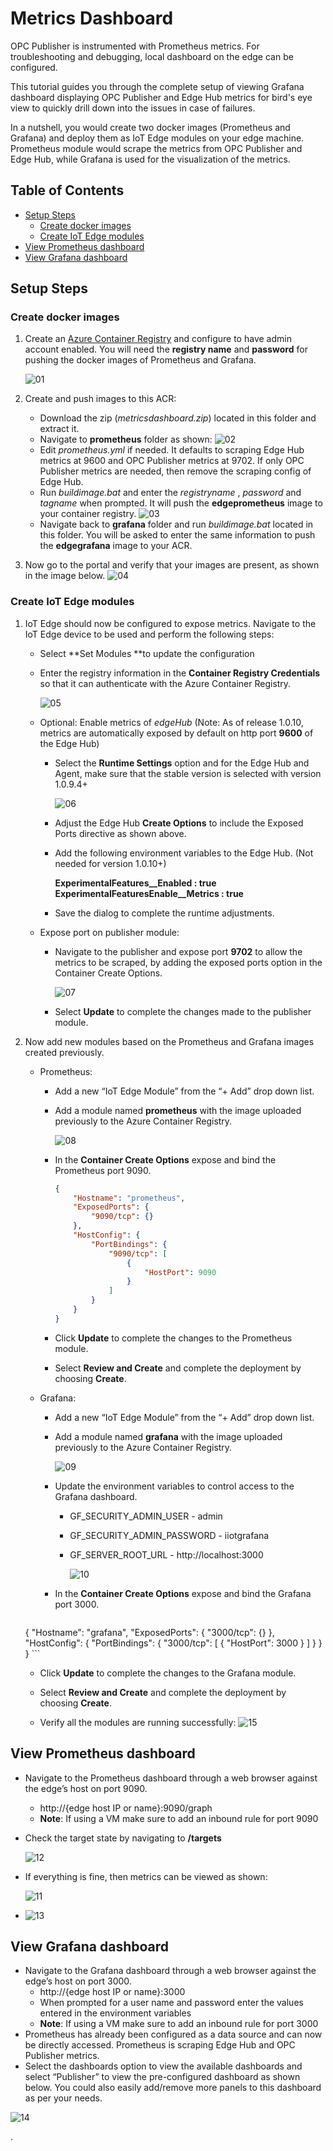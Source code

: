 # Metrics Dashboard

OPC Publisher is instrumented with Prometheus metrics. For troubleshooting and debugging, local dashboard on the edge can be configured.

This tutorial guides you through the complete setup of viewing Grafana dashboard displaying OPC Publisher and Edge Hub metrics for bird's eye view to quickly drill down into the issues in case of failures. 

In a nutshell, you would create two docker images (Prometheus and Grafana) and deploy them as IoT Edge modules on your edge machine. Prometheus module would scrape the metrics from OPC Publisher and Edge Hub, while Grafana is used for the visualization of the metrics.



## Table of Contents

- [Setup Steps](#setup-steps)
  - [Create docker images](#create-docker-images)
  - [Create IoT Edge modules](#create-iot-edge-modules)
- [View Prometheus dashboard](#view-prometheus-dashboard)
- [View Grafana dashboard](#view-grafana-dashboard)



## Setup Steps



### Create docker images



1. Create an [Azure Container Registry](https://docs.microsoft.com/en-us/azure/container-registry/container-registry-get-started-portal) and configure to have admin account enabled. You will need the **registry name** and **password** for pushing the docker images of Prometheus and Grafana.

    ![01](./media/01.JPG)

2. Create and push images to this ACR:

    - Download the zip (*metricsdashboard.zip*) located in this folder and extract it.
    - Navigate to **prometheus** folder as shown:
      ![02](./media/02.JPG)
    - Edit *prometheus.yml* if needed. It defaults to scraping Edge Hub metrics at 9600 and OPC Publisher metrics at 9702. If only OPC Publisher metrics are needed, then remove the scraping config of Edge Hub.
    - Run *buildimage.bat* and enter the _registryname_ , _password_ and _tagname_ when prompted. It will push the **edgeprometheus** image to your container registry.
      ![03](./media/03.JPG)
    - Navigate back to **grafana** folder and run *buildimage.bat* located in this folder. You will be asked to enter the same information to push the **edgegrafana** image to your ACR.

3. Now go to the portal and verify that your images are present, as shown in the image below. 
   ![04](./media/04.JPG)



### Create IoT Edge modules



1. IoT Edge should now be configured to expose metrics. Navigate to the IoT Edge device to be used and perform the following steps:

    - Select **Set Modules **to update the configuration

    - Enter the registry information in the **Container Registry Credentials** so that it can authenticate with the Azure Container Registry.

      ![05](./media/05.JPG)

    - Optional: Enable metrics of *edgeHub* (Note: As of release 1.0.10, metrics are automatically exposed by default on http port **9600** of the Edge Hub)

      - Select the **Runtime Settings** option and for the Edge Hub and Agent, make sure that the
        stable version is selected with version 1.0.9.4+

        ![06](./media/06.JPG)

      - Adjust the Edge Hub **Create Options** to include the Exposed Ports directive as shown above.

      - Add the following environment variables to the Edge Hub. (Not needed for version 1.0.10+)

        **ExperimentalFeatures__Enabled               : true**
        **ExperimentalFeaturesEnable__Metrics   : true**

      - Save the dialog to complete the runtime adjustments.

    - Expose port on publisher module:

      - Navigate to the publisher and expose port **9702** to allow the metrics to be scraped, by adding the exposed ports option in the Container Create Options.

        ![07](./media/07.JPG)

      - Select **Update** to complete the changes made to the publisher module.

2. Now add new modules based on the Prometheus and Grafana images created previously.

    - Prometheus: 

      - Add a new “IoT Edge Module” from the “+ Add” drop down list.

      - Add a module named **prometheus** with the image uploaded previously to the Azure Container Registry.

        ![08](./media/08.JPG)

      - In the **Container Create Options** expose and bind the Prometheus port 9090.

        ```json
        {
            "Hostname": "prometheus",
            "ExposedPorts": {
                "9090/tcp": {}
            },
            "HostConfig": {
                "PortBindings": {
                    "9090/tcp": [
                        {
                            "HostPort": 9090
                        }
                    ]
                }
            }
        }
        ```

        

      - Click **Update** to complete the changes to the Prometheus module.

      - Select **Review and Create** and complete the deployment by choosing **Create**.

    - Grafana:

      - Add a new “IoT Edge Module” from the “+ Add” drop down list.

      - Add a module named **grafana** with the image uploaded previously to the Azure Container Registry.

        ![09](./media/09.JPG)

      - Update the environment variables to control access to the Grafana dashboard.

        - GF_SECURITY_ADMIN_USER - admin

        - GF_SECURITY_ADMIN_PASSWORD - iiotgrafana

        - GF_SERVER_ROOT_URL  - http://localhost:3000

          ![10](./media/10.JPG)

      - In the **Container Create Options** expose and bind the Grafana port 3000.

        ```json
    {
            "Hostname": "grafana",
            "ExposedPorts": {
                "3000/tcp": {}
            },
            "HostConfig": {
                "PortBindings": {
                    "3000/tcp": [
                        {
                            "HostPort": 3000
                        }
                    ]
                }
            }
        }
        ```
      
        

      - Click **Update** to complete the changes to the Grafana module.

      - Select **Review and Create** and complete the deployment by choosing **Create**.

    - Verify all the modules are running successfully:
      ![15](./media/15.JPG)



## View Prometheus dashboard

- Navigate to the Prometheus dashboard through a web browser against the edge’s host on port 9090.

  - http://{edge host IP or name}:9090/graph
  - **Note**: If using a VM make sure to add an inbound rule for port 9090

- Check the target state by navigating to **/targets** 

  ![12](./media/12.JPG)

- If everything is fine, then metrics can be viewed as shown:

  ![11](./media/11.JPG)

- ![13](./media/13.JPG)


## View Grafana dashboard

- Navigate to the Grafana dashboard through a web browser against the edge’s host on port 3000.
  - http://{edge host IP or name}:3000
  - When prompted for a user name and password enter the values entered in the environment variables
  - **Note**: If using a VM make sure to add an inbound rule for port 3000
- Prometheus has already been configured as a data source and can now be directly accessed. Prometheus is scraping Edge Hub and OPC Publisher metrics.
- Select the dashboards option to view the available dashboards and select “Publisher” to view the pre-configured dashboard as shown below. You could also easily add/remove more panels to this dashboard as per your needs. 

![14](./media/14.JPG)





.